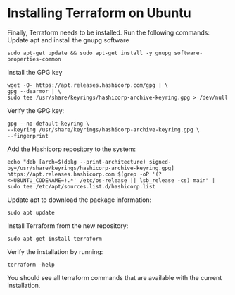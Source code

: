 # Installing Terraform on Ubuntu

Finally, Terraform needs to be installed. Run the following commands:
Update apt and install the gnupg software

  ```
sudo apt-get update && sudo apt-get install -y gnupg software-properties-common
  ```

Install the GPG key
```
wget -O- https://apt.releases.hashicorp.com/gpg | \
gpg --dearmor | \
sudo tee /usr/share/keyrings/hashicorp-archive-keyring.gpg > /dev/null
```
Verify the GPG key:
```
gpg --no-default-keyring \
--keyring /usr/share/keyrings/hashicorp-archive-keyring.gpg \
--fingerprint
```

Add the Hashicorp repository to the system:
```
echo "deb [arch=$(dpkg --print-architecture) signed-by=/usr/share/keyrings/hashicorp-archive-keyring.gpg] https://apt.releases.hashicorp.com $(grep -oP '(?<=UBUNTU_CODENAME=).*' /etc/os-release || lsb_release -cs) main" | sudo tee /etc/apt/sources.list.d/hashicorp.list
```
Update apt to download the package information:
```
sudo apt update
```
Install Terraform from the new repository:
```
sudo apt-get install terraform
```
Verify the installation by running: 
```
terraform -help
```
You should see all terraform commands that are available with the current installation.